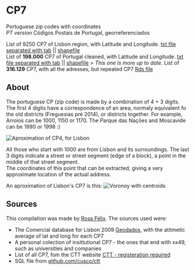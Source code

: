 # CP7
Portuguese zip codes with coordinates  
_PT version_ Códigos Postais de Portugal, georreferenciados

List of 9250 CP7 of Lisbon region, with Latitude and Longitude. [txt file separated with tab](https://github.com/temospena/CP7/blob/master/CP7georreferenciadosLisboa.txt) || [shapefile](https://github.com/temospena/CP7/blob/master/CP7LisboaGeorreferenciados_shapefile.rar)  
List of __198.000__ CP7 of Portugal cleaned, with Latitude and Longitude. [txt file separated with tab](https://github.com/temospena/CP7/blob/master/CP7georreferenciadosPortugal.txt) || [shapefile](https://github.com/temospena/CP7/blob/master/CP7PortugalGeorreferenciados_shapefile.rar)   > _This one is more up to date._
List of __316.129__ CP7, with all the adresses, but repeated CP7 [Rds file](https://github.com/temospena/CP7/blob/master/CP7_CTT_Portugal.Rds)

## About
The portuguese CP (zip code) is made by a combination of 4 + 3 digits.  
The first 4 digits have a correspondence of an area, normaly equivalent fo the old districts (Freguesias pré 2014), or districts together.
For example, Arroios can be 1000, 1150 or 1170. The Parque das Nações and Moscavide can be 1990 or 1998 :)

![Aproximation of CP4, for Lisbon](https://github.com/temospena/CP7/blob/master/CP4%20Lisbon/CP_Lisboa4_update.PNG)

All those who start with 1000 are from Lisbon and its surroundings. The last 3 digits indicate
a street or street segment (edge of a block), a point in the middle of that street segment.  
The coordinates of this point that can be extracted, giving a very approximate location of the actual address.  

An aproximation of Lisbon's CP7 is this:
![Voronoy with centroids](https://github.com/temospena/CP7/blob/master/VoronoyCP7lisboa.jpg)

## Sources
This compilation was made by [Rosa Félix](https://fenix.tecnico.ulisboa.pt/homepage/ist155593/gis).
The sources used were:
*  The Comercial database for Lisbon 2009 [Geodados](http://geodados.cm-lisboa.pt/datasets/recenseamento-comercial-2009), with the atitmetic average of lat and long for each CP7
*  A personal colection of insittutional CP7 - the ones that end with xx49, such as universities and companies
*  List of all CP7, fom the CTT website [CTT - registeration required](https://www.ctt.pt/feapl_2/app/restricted/postalCodeSearch/postalCodeDownloadFiles.jspx)
*  SQL file from [github.com/cusco/ctt](https://github.com/cusco/ctt)
 
